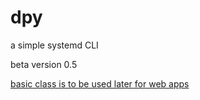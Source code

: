 # dpy
a simple systemd CLI

beta version 0.5

<ins>basic class is to be used later for web apps</ins>
